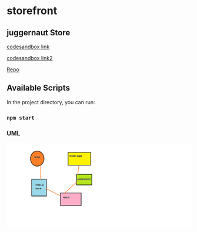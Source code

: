 # storefront

## juggernaut Store

[codesandbox link](https://codesandbox.io/s/late-cache-x05bg)

[codesandbox link2](https://codesandbox.io/s/vibrant-cherry-kuftc)


[Repo](https://github.com/thaerbraizat/storefront)

## Available Scripts

In the project directory, you can run:

### `npm start`

### UML


![uml](./img/uml.png)